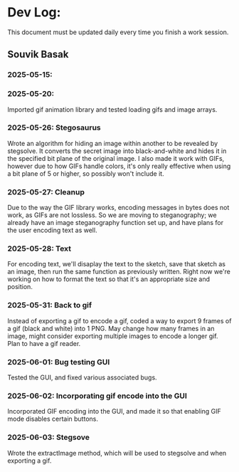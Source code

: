 # Dev Log:

This document must be updated daily every time you finish a work session.

## Souvik Basak

### 2025-05-15: 

### 2025-05-20:
Imported gif animation library and tested loading gifs and image arrays.

### 2025-05-26: Stegosaurus
Wrote an algorithm for hiding an image within another to be revealed by stegsolve. It converts the secret image into black-and-white and hides it in the specified bit plane of the original image. I also made it work with GIFs, however due to how GIFs handle colors, it's only really effective when using a bit plane of 5 or higher, so possibly won't include it.

### 2025-05-27: Cleanup
Due to the way the GIF library works, encoding messages in bytes does not work, as GIFs are not lossless. So we are moving to steganography; we already have an image steganography function set up, and have plans for the user encoding text as well.

### 2025-05-28: Text
For encoding text, we'll disaplay the text to the sketch, save that sketch as an image, then run the same function as previously written. Right now we're working on how to format the text so that it's an appropriate size and position.

### 2025-05-31: Back to gif
Instead of exporting a gif to encode a gif, coded a way to export 9 frames of a gif (black and white) into 1 PNG. May change how many frames in an image, might consider exporting multiple images to encode a longer gif. Plan to have a gif reader.

### 2025-06-01: Bug testing GUI
Tested the GUI, and fixed various associated bugs.

### 2025-06-02: Incorporating gif encode into the GUI
Incorporated GIF encoding into the GUI, and made it so that enabling GIF mode disables certain buttons.

### 2025-06-03: Stegsove
Wrote the extractImage method, which will be used to stegsolve and when exporting a gif.
